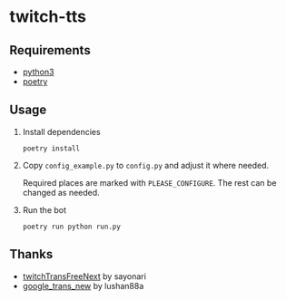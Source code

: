 # twitch-tts

## Requirements

- [python3](https://www.python.org/downloads/)
- [poetry](https://python-poetry.org/docs/)

## Usage

1. Install dependencies

    ```shell
    poetry install
    ```

2. Copy `config_example.py` to `config.py` and adjust it where needed.

    Required places are marked with `PLEASE_CONFIGURE`. The rest can be changed
    as needed.

3. Run the bot

    ```shell
    poetry run python run.py
    ```

## Thanks

- [twitchTransFreeNext](https://github.com/sayonari/twitchTransFreeNext) by sayonari
- [google_trans_new](https://github.com/lushan88a/google_trans_new) by lushan88a
